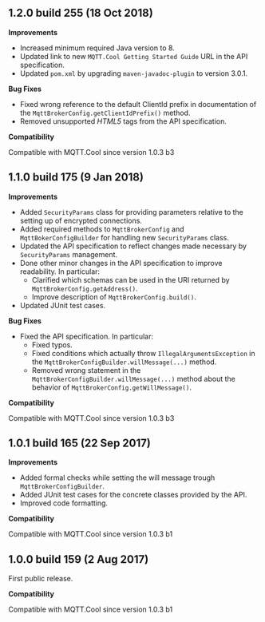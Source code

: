 1.2.0 build 255 (18 Oct 2018)
----------------------------------------------------------------

**Improvements**

- Increased minimum required Java version to 8.
- Updated link to new `MQTT.Cool Getting Started Guide` URL in the API
  specification.
- Updated `pom.xml` by upgrading `maven-javadoc-plugin` to version 3.0.1.

**Bug Fixes**

- Fixed wrong reference to the default ClientId prefix in documentation of the
`MqttBrokerConfig.getClientIdPrefix()` method.
- Removed unsupported *HTML5* tags from the API specification.

**Compatibility**

Compatible with MQTT.Cool since version 1.0.3 b3



1.1.0 build 175 (9 Jan 2018)
----------------------------

**Improvements**

- Added `SecurityParams` class for providing parameters relative to the setting
up of encrypted connections.
- Added required methods to `MqttBrokerConfig` and `MqttBokerConfigBuilder`
for handling new `SecurityParams` class.
- Updated the API specification to reflect changes made necessary by
`SecurityParams` management.
- Done other minor changes in the API specification to improve readability.
  In particular:
  - Clarified which schemas can be used in the URI returned by
`MqttBrokerConfig.getAddress()`.
  - Improve description of `MqttBrokerConfig.build()`.
- Updated JUnit test cases.

**Bug Fixes**

- Fixed the API specification. In particular:
  - Fixed typos.
  - Fixed conditions which actually throw `IllegalArgumentsException` in
the `MqttBrokerConfigBuilder.willMessage(...)` method.
  - Removed wrong statement in the
`MqttBrokerConfigBuilder.willMessage(...)` method about the behavior of
`MqttBrokerConfig.getWillMessage()`.

**Compatibility**

Compatible with MQTT.Cool since version 1.0.3 b3



1.0.1 build 165 (22 Sep 2017)
-----------------------------

**Improvements**

- Added formal checks while setting the will message trough
`MqttBrokerConfigBuilder`.
- Added JUnit test cases for the concrete classes provided by the API.
- Improved code formatting.

**Compatibility**

Compatible with MQTT.Cool since version 1.0.3 b1



1.0.0 build 159 (2 Aug 2017)
----------------------------

First public release.

**Compatibility**

Compatible with MQTT.Cool since version 1.0.3 b1